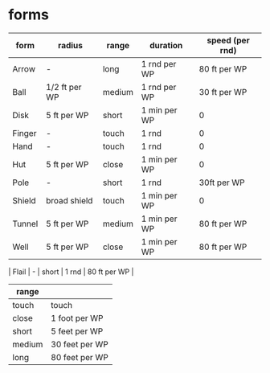 
# forms

| form   | radius        | range  | duration      | speed (per rnd) |
|--------|---------------|--------|---------------|-----------------|
| Arrow  | -             | long   | 1 rnd per WP  | 80 ft per WP    |
| Ball   | 1/2 ft per WP | medium | 1 rnd per WP  | 30 ft per WP    |
| Disk   | 5 ft per WP   | short  | 1 min per WP  | 0               |
| Finger | -             | touch  | 1 rnd         | 0               |
| Hand   | -             | touch  | 1 rnd         | 0               |
| Hut    | 5 ft per WP   | close  | 1 min per WP  | 0               |
| Pole   | -             | short  | 1 rnd         | 30ft per WP     |
| Shield | broad shield  | touch  | 1 min per WP  | 0               |
| Tunnel | 5 ft per WP   | medium | 1 min per WP  | 80 ft per WP    |
| Well   | 5 ft per WP   | close  | 1 min per WP  | 80 ft per WP    |

| Flail  | -             | short  | 1 rnd         | 80 ft per WP    |

| range   |                |
|---------|----------------|
| touch	  | touch          |
| close	  | 1 foot per WP  |
| short	  | 5 feet per WP  |
| medium  | 30 feet per WP |
| long    | 80 feet per WP |

